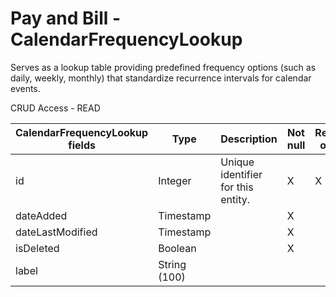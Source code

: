 #  Pay and Bill - CalendarFrequencyLookup

Serves as a lookup table providing predefined frequency options (such as daily, weekly, monthly) that standardize recurrence intervals for calendar events.

CRUD Access - READ

<table>
    <colgroup>
        <col width="20%" />
        <col width="20%" />
        <col width="20%" />
        <col width="20%" />
        <col width="20%" />
    </colgroup>
    <thead>
        <tr class="header">
            <th>CalendarFrequencyLookup fields</th>
            <th>Type</th>
            <th>Description</th>
            <th>Not null</th>
            <th>Read-only</th>
        </tr>
    </thead>
    <tbody>
        <tr class="even">
            <td>id</td>
            <td>Integer</td>
            <td>Unique identifier for this entity.</td>
            <td>X</td>
            <td>X</td>
        </tr>
        <tr class="odd">
            <td>dateAdded</td>
            <td>Timestamp</td>
            <td></td>
            <td>X</td>
            <td></td>
        </tr>
        <tr class="even">
            <td>dateLastModified</td>
            <td>Timestamp</td>
            <td></td>
            <td>X</td>
            <td></td>
        </tr>
        <tr class="odd">
            <td>isDeleted</td>
            <td>Boolean</td>
            <td></td>
            <td>X</td>
            <td></td>
        </tr>
        <tr class="even">
            <td>label</td>
            <td>String (100)</td>
            <td></td>
            <td></td>
            <td></td>
        </tr>
    </tbody>
</table>


     
        
